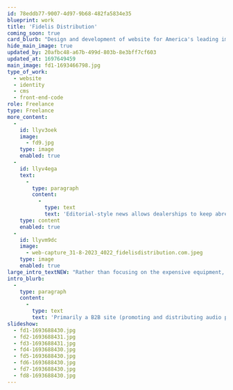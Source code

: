 ```yaml
---
id: 78eddb77-9007-4d97-9b68-482fa5834e35
blueprint: work
title: 'Fidelis Distribution'
coming_soon: true
card_blurb: "Design and development of website for America's leading importer and distributor of high-end audio equipment."
hide_main_image: true
updated_by: 20afbc48-a67b-499d-803b-8e3bff7cf603
updated_at: 1697649459
main_image: fd1-1693466798.jpg
type_of_work:
  - website
  - identity
  - cms
  - front-end-code
role: Freelance
type: Freelance
more_content:
  -
    id: llyv3oek
    image:
      - fd9.jpg
    type: image
    enabled: true
  -
    id: llyv4ega
    text:
      -
        type: paragraph
        content:
          -
            type: text
            text: 'Editorial-style news allows dealerships to keep abreast of industry opinions and understand how best to promote the products.'
    type: content
    enabled: true
  -
    id: llyvm9dc
    image:
      - web-capture_31-8-2023_4022_fidelisdistribution.com.jpeg
    type: image
    enabled: true
large_intro_textNEW: "Rather than focusing on the expensive equipment, as so many other distributor and dealer sites tend to do, the design here pays homage the 'musical heroes' and the passion of music itself, providing the raison d'être for the business, and conveying its core values."
intro_blurb:
  -
    type: paragraph
    content:
      -
        type: text
        text: 'Primarily a B2B site (promoting and distributing audio products to dealerships throughout the US), the design was influenced by some core constraints: the need to feature dealerships prominently and avoid appearing to be in competition with them; and the need represent the brands with respect and energy.'
slideshow:
  - fd1-1693688430.jpg
  - fd2-1693688431.jpg
  - fd3-1693688431.jpg
  - fd4-1693688430.jpg
  - fd5-1693688430.jpg
  - fd6-1693688430.jpg
  - fd7-1693688430.jpg
  - fd8-1693688430.jpg
---
```

